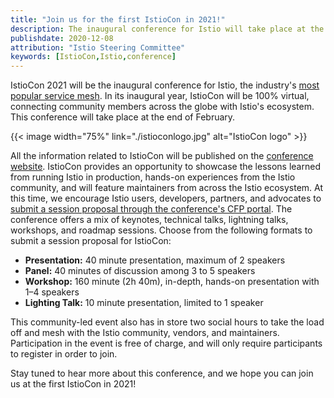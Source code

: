 ```yaml
---
title: "Join us for the first IstioCon in 2021!"
description: The inaugural conference for Istio will take place at the end of February.
publishdate: 2020-12-08
attribution: "Istio Steering Committee"
keywords: [IstioCon,Istio,conference]
---
```


IstioCon 2021 will be the inaugural conference for Istio, the industry's [most popular service mesh](https://www.cncf.io/wp-content/uploads/2020/11/CNCF_Survey_Report_2020.pdf). In its inaugural year, IstioCon will be 100% virtual, connecting community members across the globe with Istio's ecosystem. This conference will take place at the end of February.

{{< image width="75%"
    link="./istioconlogo.jpg"
    alt="IstioCon logo"
    >}}

All the information related to IstioCon will be published on the [conference website](https://events.istio.io/). IstioCon provides an opportunity to showcase the lessons learned from running Istio in production, hands-on experiences from the Istio community, and will feature maintainers from across the Istio ecosystem. At this time, we encourage Istio users, developers, partners, and advocates to [submit a session proposal through the conference's CFP portal](https://sessionize.com/istiocon-2021/). The conference offers a mix of keynotes, technical talks, lightning talks, workshops, and roadmap sessions. Choose from the following formats to submit a session proposal for IstioCon:

* **Presentation:** 40 minute presentation, maximum of 2 speakers
* **Panel:** 40 minutes of discussion among 3 to 5 speakers
* **Workshop:** 160 minute (2h 40m), in-depth, hands-on presentation with 1–4 speakers
* **Lighting Talk:** 10 minute presentation, limited to 1 speaker

This community-led event also has in store two social hours to take the load off and mesh with the Istio community, vendors, and maintainers. Participation in the event is free of charge, and will only require participants to register in order to join.

Stay tuned to hear more about this conference, and we hope you can join us at the first IstioCon in 2021!
